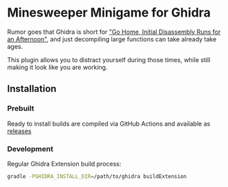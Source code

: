 # Minesweeper Minigame for Ghidra

Rumor goes that Ghidra is short for ["Go Home, Initial Disassembly Runs for an Afternoon"](https://twitter.com/evm_sec/status/1099337477356167168),
and just decompiling large functions can take already take ages. 

This plugin allows you to distract yourself during those times, while still making it look like you are working.



## Installation

### Prebuilt

Ready to install builds are compiled via GitHub Actions and available as [releases](./releases/latest)

### Development

Regular Ghidra Extension build process:

```sh
gradle -PGHIDRA_INSTALL_DIR=/path/to/ghidra buildExtension
```